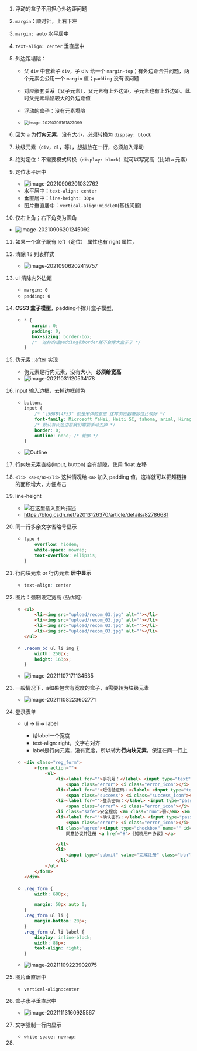 1. 浮动的盒子不用担心外边距问题

2. `margin`：顺时针，上右下左

3. `margin: auto` 水平居中

4. `text-align: center` 垂直居中

5. 外边距塌陷：

   - 父 `div` 中套着子 `div`，子 div 给一个 `margin-top`；有外边距合并问题，两个元素会公用一个 `margin` 值；`padding` 没有该问题

   - 对应嵌套关系（父子元素），父元素有上外边距，子元素也有上外边距。此时父元素塌陷较大的外边距值
   - 浮动的盒子：没有元素塌陷
   - <img src="https://raw.githubusercontent.com/TWDH/Leetcode-From-Zero/pictures/img/image-20210705161827099.png" alt="image-20210705161827099" style="zoom:80%;" />

6. 因为 `a` 为**行内元素**，没有大小，必须转换为 `display: block`

7. 块级元素（`div`，`dl`，等），想排放在一行，必须加入浮动

8. 绝对定位：不需要模式转换（`display: block`）就可以写宽高（比如 `a` 元素）

9. 定位水平居中

   - ![image-20210906201032762](https://raw.githubusercontent.com/TWDH/Leetcode-From-Zero/pictures/img/image-20210906201032762.png)
   - 水平居中：`text-align: center`
   - 垂直居中：`line-height: 30px`
   - 图片垂直居中：`vertical-align:middle0`(基线问题)

10. 仅右上角；右下角变为圆角

   - ![image-20210906201245092](https://raw.githubusercontent.com/TWDH/Leetcode-From-Zero/pictures/img/image-20210906201245092.png)

11. 如果一个盒子既有 left（定位） 属性也有 right 属性， 

12. 清除 `li` 列表样式

    - ![image-20210906202419757](https://raw.githubusercontent.com/TWDH/Leetcode-From-Zero/pictures/img/image-20210906202419757.png)

13. ul 清除内外边距

    - `margin: 0`
    - `padding: 0`

14. **CSS3 盒子模型**，padding不撑开盒子模型，

    - ```css
      * {
         margin: 0;
         padding: 0;
         box-sizing: border-box;
         /*  这样的话padding和border就不会撑大盒子了 */
      }
      ```

15. 伪元素 ::after 实现

    - 伪元素是行内元素，没有大小，**必须给宽高**
    - ![image-20211031120534178](https://raw.githubusercontent.com/TWDH/Leetcode-From-Zero/pictures/img/image-20211031120534178.png)

16. input 输入边框，去掉边框颜色

    - ```css
      button,
      input {
          /* "\5B8B\4F53" 就是宋体的意思 这样浏览器兼容性比较好 */
          font-family: Microsoft YaHei, Heiti SC, tahoma, arial, Hiragino Sans GB, "\5B8B\4F53", sans-serif;
          /* 默认有灰色边框我们需要手动去掉 */
          border: 0; 
          outline: none; /* 轮廓 */
      }
      ```

    - ![Outline](https://www.runoob.com/images/box_outline.gif)

17. 行内块元素直接(input, button) 会有缝隙，使用 float 左移

18. `<li> <a></a></li>` 这种情况给 `<a>` 加入 padding 值，这样就可以把超链接的面积增大，方便点击

19. line-height

    - ![在这里插入图片描述](https://img-blog.csdn.net/20180920105701124?watermark/2/text/aHR0cHM6Ly9ibG9nLmNzZG4ubmV0L2EyMDEzMTI2Mzcw/font/5a6L5L2T/fontsize/400/fill/I0JBQkFCMA==/dissolve/70)
    - https://blog.csdn.net/a2013126370/article/details/82786681

20. 同一行多余文字省略号显示

    - ```css
      type {
          overflow: hidden;
          white-space: nowrap;
          text-overflow: ellipsis;
      }
      ```

21. 行内块元素 or 行内元素 **居中显示**

    - ```css
      text-align: center
      ```

22. 图片：强制设定宽高 (品优购)

    - ```html
      <ul>
          <li><img src="upload/recom_03.jpg" alt=""></li>
          <li><img src="upload/recom_03.jpg" alt=""></li>
          <li><img src="upload/recom_03.jpg" alt=""></li>
          <li><img src="upload/recom_03.jpg" alt=""></li>
      </ul>
      ```

    - ```css
      .recom_bd ul li img {
          width: 250px;
          height: 163px;
      }
      ```

    - ![image-20211107171134535](https://raw.githubusercontent.com/TWDH/Leetcode-From-Zero/pictures/img/image-20211107171134535.png)

23. 一般情况下，a如果包含有宽度的盒子，a需要转为块级元素

    - ![image-20211108223602771](https://raw.githubusercontent.com/TWDH/Leetcode-From-Zero/pictures/img/image-20211108223602771.png)

24. 登录表单

    - ul -> li => label 

      - 给label一个宽度
      - text-align: right，文字右对齐
      - label是行内元素，没有宽度，所以转为**行内块元素**，保证在同一行上

    - ```html
      <div class="reg_form">
          <form action="">
              <ul>
                  <li><label for="">手机号：</label> <input type="text" class="inp">
                      <span class="error"> <i class="error_icon"></i> 手机号码格式不正确，请从新输入 </span></li>
                  <li><label for="">短信验证码：</label> <input type="text" class="inp">
                      <span class="success"> <i class="success_icon"></i> 短信验证码输入正确 </span></li>
                  <li><label for="">登录密码：</label> <input type="password" class="inp">
                      <span class="error"> <i class="error_icon"></i> 手机号码格式不正确，请从新输入 </span></li>
                  <li class="safe">安全程度 <em class="ruo">弱</em> <em class="zhong">中</em> <em class="qiang">强</em> </li>
                  <li><label for="">确认密码：</label> <input type="password" class="inp">
                      <span class="error"> <i class="error_icon"></i> 手机号码格式不正确，请从新输入 </span></li>
                  <li class="agree"><input type="checkbox" name="" id=""> 
                      同意协议并注册 <a href="#">《知晓用户协议》</a>
      
                  </li>
                  <li>
                      <input type="submit" value="完成注册" class="btn">
                  </li>
              </ul>
          </form>
      </div>
      ```

    - ```css
      .reg_form {
          width: 600px;
      
          margin: 50px auto 0;
      }
      .reg_form ul li {
          margin-bottom: 20px;
      }
      .reg_form ul li label {
          display: inline-block;
          width: 88px;
          text-align: right;
      }
      ```

    - ![image-20211109223902075](https://raw.githubusercontent.com/TWDH/Leetcode-From-Zero/pictures/img/image-20211109223902075.png)

25. 图片垂直居中

    - `vertical-align:center`

26. 盒子水平垂直居中

    - ![image-20211113160925567](https://raw.githubusercontent.com/TWDH/Leetcode-From-Zero/pictures/img/image-20211113160925567.png)

27. 文字强制一行内显示

    - `white-space: nowrap;`

28. 

